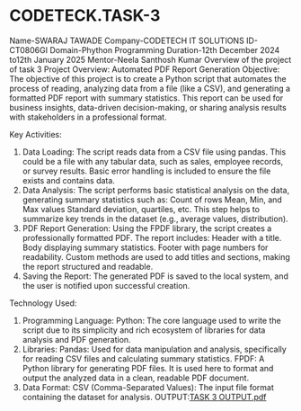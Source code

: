# CODETECK.TASK-3
Name-SWARAJ TAWADE
Company-CODETECH IT SOLUTIONS
ID-CT0806GI
Domain-Phython Programming
Duration-12th December 2024 to12th January 2025
Mentor-Neela Santhosh Kumar
Overview of the project of task 3
Project Overview: Automated PDF Report Generation
Objective:
The objective of this project is to create a Python script that automates the process of reading, analyzing data from a file (like a CSV), and generating a formatted PDF report with summary statistics. This report can be used for business insights, data-driven decision-making, or sharing analysis results with stakeholders in a professional format.

Key Activities:
1. Data Loading:
The script reads data from a CSV file using pandas. This could be a file with any tabular data, such as sales, employee records, or survey results.
Basic error handling is included to ensure the file exists and contains data.
2. Data Analysis:
The script performs basic statistical analysis on the data, generating summary statistics such as:
Count of rows
Mean, Min, and Max values
Standard deviation, quartiles, etc.
This step helps to summarize key trends in the dataset (e.g., average values, distribution).
3. PDF Report Generation:
Using the FPDF library, the script creates a professionally formatted PDF.
The report includes:
Header with a title.
Body displaying summary statistics.
Footer with page numbers for readability.
Custom methods are used to add titles and sections, making the report structured and readable.
4. Saving the Report:
The generated PDF is saved to the local system, and the user is notified upon successful creation.

Technology Used:
1. Programming Language:
Python: The core language used to write the script due to its simplicity and rich ecosystem of libraries for data analysis and PDF generation.
2. Libraries:
Pandas: Used for data manipulation and analysis, specifically for reading CSV files and calculating summary statistics.
FPDF: A Python library for generating PDF files. It is used here to format and output the analyzed data in a clean, readable PDF document.
3. Data Format:
CSV (Comma-Separated Values): The input file format containing the dataset for analysis.
OUTPUT:[TASK 3 OUTPUT.pdf](https://github.com/user-attachments/files/18379521/TASK.3.OUTPUT.pdf)
